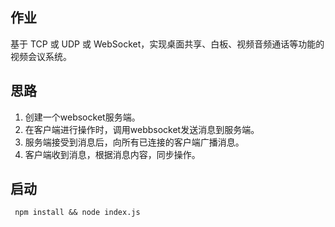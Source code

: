 ## 作业
基于 TCP 或 UDP 或 WebSocket，实现桌面共享、白板、视频音频通话等功能的视频会议系统。

## 思路

1. 创建一个websocket服务端。
2. 在客户端进行操作时，调用webbsocket发送消息到服务端。
3. 服务端接受到消息后，向所有已连接的客户端广播消息。
4. 客户端收到消息，根据消息内容，同步操作。

##  启动
` npm install && node index.js`

